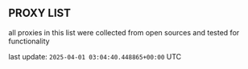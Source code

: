 ## PROXY LIST

all proxies in this list were collected from open sources and tested for functionality

last update: `2025-04-01 03:04:40.448865+00:00` UTC